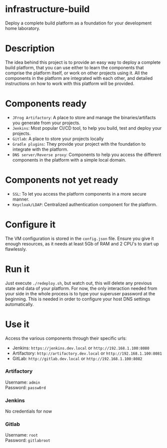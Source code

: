 # infrastructure-build
Deploy a complete build platform as a foundation for your development
home laboratory.

# Description
The idea behind this project is to provide an easy way
to deploy a complete build platform, that you can use
either to learn the components that comprise the platform 
itself, or work on other projects using it.
All the components in the platform are integrated
with each other, and detailed instructions on how
to work with this platform will be provided.

# Components ready
* `JFrog Artifactory`: A place to store and manage the
binaries/artifacts you generate from your projects.
* `Jenkins`: Most popular CI/CD tool, to help you build, 
test and deploy your projects.
* `Gitlab`: A place to store your projects locally
* `Gradle plugins`: They provide your project with
 the foundation to integrate with the platform.
* `DNS server/Reverse proxy`: Components to help you
access the different components in the platform
with a simple local domain.
 
# Components not yet ready
* `SSL`: To let you access the platform components
in a more secure manner.
* `Keycloak/LDAP`: Centralized authentication component
for the platform.

# Configure it
The VM configuration is stored in the `config.json` file.
Ensure you give it enough resources, as it needs at least 5Gb
of RAM and 2 CPU's to start up flawlessly.

# Run it
Just execute `./redeploy.sh`, but watch out, this will 
delete any previous state and data of your platform.
For now, the only interaction needed from your side
in the whole process is to type your superuser
password at the beginning. This is needed in order
to configure your host DNS settings automatically.


# Use it
Access the various components through their specific urls:
* Jenkins: `https://jenkins.dev.local` or `http://192.168.1.100:8080`
* Artifactory: `http://artifactory.dev.local` or `http://192.168.1.100:8081`
* GitLab: `http://gitlab.dev.local` or `http://192.168.1.100:8082`


### Artifactory
Username: `admin`\
Password: `passw0rd`

### Jenkins
No credentials for now

### Gitlab
Username: `root`\
Password: `gitlabroot`
